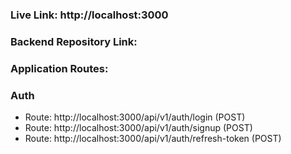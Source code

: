 ### Live Link: http://localhost:3000

### Backend Repository Link: 

### Application Routes:

### Auth

- Route: http://localhost:3000/api/v1/auth/login (POST)
- Route: http://localhost:3000/api/v1/auth/signup (POST)
- Route: http://localhost:3000/api/v1/auth/refresh-token (POST)



